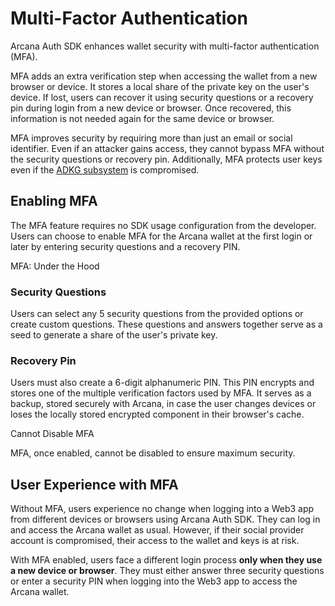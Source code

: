 # Multi-Factor Authentication

Arcana Auth SDK enhances wallet security with multi-factor authentication (MFA).

MFA adds an extra verification step when accessing the wallet from a new browser or device. It stores a local share of the private key on the user's device. If lost, users can recover it using security questions or a recovery pin during login from a new device or browser. Once recovered, this information is not needed again for the same device or browser.

MFA improves security by requiring more than just an email or social identifier. Even if an attacker gains access, they cannot bypass MFA without the security questions or recovery pin. Additionally, MFA protects user keys even if the [ADKG subsystem](../adkg/) is compromised.

## Enabling MFA

The MFA feature requires no SDK usage configuration from the developer. Users can choose to enable MFA for the Arcana wallet at the first login or later by entering security questions and a recovery PIN.

MFA: Under the Hood

### Security Questions

Users can select any 5 security questions from the provided options or create custom questions. These questions and answers together serve as a seed to generate a share of the user's private key.

### Recovery Pin

Users must also create a 6-digit alphanumeric PIN. This PIN encrypts and stores one of the multiple verification factors used by MFA. It serves as a backup, stored securely with Arcana, in case the user changes devices or loses the locally stored encrypted component in their browser's cache.

Cannot Disable MFA

MFA, once enabled, cannot be disabled to ensure maximum security.

## User Experience with MFA

Without MFA, users experience no change when logging into a Web3 app from different devices or browsers using Arcana Auth SDK. They can log in and access the Arcana wallet as usual. However, if their social provider account is compromised, their access to the wallet and keys is at risk.

With MFA enabled, users face a different login process **only when they use a new device or browser**. They must either answer three security questions or enter a security PIN when logging into the Web3 app to access the Arcana wallet.
